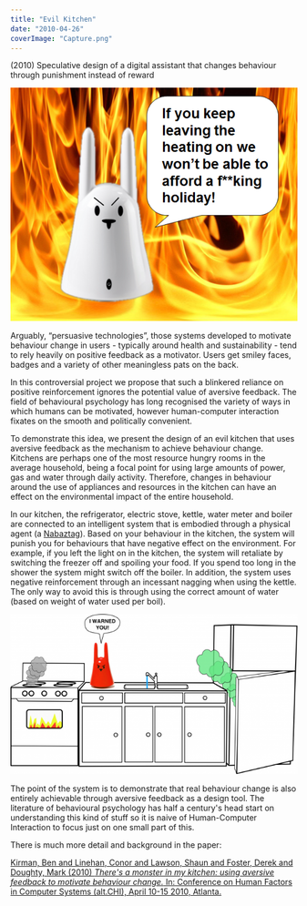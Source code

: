 ```yaml
---
title: "Evil Kitchen"
date: "2010-04-26"
coverImage: "Capture.png"
---
```


(2010) Speculative design of a digital assistant that changes behaviour through punishment instead of reward

![Nabaztag says "if you keep leaving the heating on we won't be able to afford a f**king holiday!" on a background of flames](images/Capture.png)

Arguably, “persuasive technologies”, those systems developed to motivate behaviour change in users - typically around health and sustainability - tend to rely heavily on positive feedback as a motivator. Users get smiley faces, badges and a variety of other meaningless pats on the back.

In this controversial project we propose that such a blinkered reliance on positive reinforcement ignores the potential value of aversive feedback. The field of behavioural psychology has long recognised the variety of ways in which humans can be motivated, however human-computer interaction fixates on the smooth and politically convenient.

To demonstrate this idea, we present the design of an evil kitchen that uses aversive feedback as the mechanism to achieve behaviour change. Kitchens are perhaps one of the most resource hungry rooms in the average household, being a focal point for using large amounts of power, gas and water through daily activity. Therefore, changes in behaviour around the use of appliances and resources in the kitchen can have an effect on the environmental impact of the entire household.

In our kitchen, the refrigerator, electric stove, kettle, water meter and boiler are connected to an intelligent system that is embodied through a physical agent (a [Nabaztag](https://en.wikipedia.org/wiki/Nabaztag)). Based on your behaviour in the kitchen, the system will punish you for behaviours that have negative effect on the environment. For example, if you left the light on in the kitchen, the system will retaliate by switching the freezer off and spoiling your food. If you spend too long in the shower the system might switch off the boiler. In addition, the system uses negative reinforcement through an incessant nagging when using the kettle. The only way to avoid this is through using the correct amount of water (based on weight of water used per boil).

![A kitchen in ruins and the Nabaztag says "I warned you!"](images/kitchen_ruin.gif-e1606422169867.png)

The point of the system is to demonstrate that real behaviour change is also entirely achievable through aversive feedback as a design tool. The literature of behavioural psychology has half a century's head start on understanding this kind of stuff so it is naive of Human-Computer Interaction to focus just on one small part of this.

There is much more detail and background in the paper:

[Kirman, Ben and Linehan, Conor and Lawson, Shaun and Foster, Derek and Doughty, Mark (2010) _There's a monster in my kitchen: using aversive feedback to motivate behaviour change._ In: Conference on Human Factors in Computer Systems (alt.CHI), April 10-15 2010, Atlanta.](http://eprints.lincoln.ac.uk/2175/1/nagbaztag_postprint.pdf)
